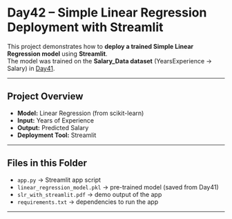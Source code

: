 # Day42 – Simple Linear Regression Deployment with Streamlit

This project demonstrates how to **deploy a trained Simple Linear Regression model** using **Streamlit**.  
The model was trained on the **Salary_Data dataset** (YearsExperience → Salary) in [Day41](../41_Simple_Linear_Regression).

---

## Project Overview
- **Model:** Linear Regression (from scikit-learn)  
- **Input:** Years of Experience  
- **Output:** Predicted Salary  
- **Deployment Tool:** Streamlit  

---

## Files in this Folder
- `app.py` → Streamlit app script  
- `linear_regression_model.pkl` → pre-trained model (saved from Day41)  
- `slr_with_streamlit.pdf` → demo output of the app  
- `requirements.txt` → dependencies to run the app  

---

